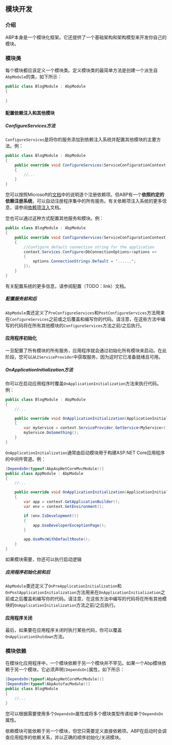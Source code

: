 ﻿## 模块开发

### 介绍

ABP本身是一个模块化框架。它还提供了一个基础架构和架构模型来开发你自己的模块。

### 模块类

每个模块都应该定义一个模块类。定义模块类的最简单方法是创建一个派生自``AbpModule``的类，如下所示：

````C#
public class BlogModule : AbpModule
{
            
}

````

#### 配置依赖注入和其他模块

##### ConfigureServices方法

``ConfigureServices``是将你的服务添加到依赖注入系统并配置其他模块的主要方法。例：

````C#
public class BlogModule : AbpModule
{
    public override void ConfigureServices(ServiceConfigurationContext context)
    {
        //...
    }
}
````

您可以按照Microsoft的<a href="https://docs.microsoft.com/en-us/aspnet/core/fundamentals/dependency-injection" target="_blank">文档</a>中的说明逐个注册依赖项。但ABP有一个**依照约定的依赖注册系统**，可以自动注册程序集中的所有服务。有关依赖项注入系统的更多信息，请参阅[依赖项注入](Dependency-Injection.cn.md)文档。

您也可以通过这种方式配置其他服务和模块。例：

````C#
public class BlogModule : AbpModule
{
    public override void ConfigureServices(ServiceConfigurationContext context)
    {
        //Configure default connection string for the application
        context.Services.Configure<DbConnectionOptions>(options =>
        {
            options.ConnectionStrings.Default = "......";
        });
    }
}
````
有关配置系统的更多信息，请参阅配置（TODO：link）文档。

##### 配置服务前和后

``AbpModule``类还定义了``PreConfigureServices``和``PostConfigureServices``方法用来在``ConfigureServices``之前或之后覆盖和编写你的代码。请注意，在这些方法中编写的代码将在所有其他模块的``ConfigureServices``方法之前/之后执行。

#### 应用程序初始化

一旦配置了所有模块的所有服务，应用程序就会通过初始化所有模块来启动。在此阶段，您可以从``IServiceProvider``中获取服务，因为这时它已准备就绪且可用。

##### OnApplicationInitialization方法

你可以在启动应用程序时覆盖``OnApplicationInitialization``方法来执行代码。例：

````C#
public class BlogModule : AbpModule
{
    //...

    public override void OnApplicationInitialization(ApplicationInitializationContext context)
    {
        var myService = context.ServiceProvider.GetService<MyService>();
        myService.DoSomething();
    }
}
````

``OnApplicationInitialization``通常由启动模块用于构建ASP.NET Core应用程序的中间件管道。例：

````C#
[DependsOn(typeof(AbpAspNetCoreMvcModule))]
public class AppModule : AbpModule
{
    //...

    public override void OnApplicationInitialization(ApplicationInitializationContext context)
    {
        var app = context.GetApplicationBuilder();
        var env = context.GetEnvironment();

        if (env.IsDevelopment())
        {
            app.UseDeveloperExceptionPage();
        }

        app.UseMvcWithDefaultRoute();
    }
}
````

如果模块需要，你还可以执行启动逻辑

##### 应用程序初始化前和后

``AbpModule``类还定义了``OnPreApplicationInitialization``和``OnPostApplicationInitialization``方法用来在``OnApplicationInitialization``之前或之后覆盖和编写你的代码。请注意，在这些方法中编写的代码将在所有其他模块的``OnApplicationInitialization``方法之前/之后执行。

#### 应用程序关闭

最后，如果要在应用程序关闭时执行某些代码，你可以覆盖``OnApplicationShutdown``方法。

### 模块依赖

在模块化应用程序中，一个模块依赖于另一个模块并不罕见。如果一个Abp模块依赖于另一个模块，它必须声明``[DependsOn]``属性，如下所示：

````C#
[DependsOn(typeof(AbpAspNetCoreMvcModule))]
[DependsOn(typeof(AbpAutofacModule))]
public class BlogModule
{
    //...
}
````

您可以根据需要使用多个``DependsOn``属性或将多个模块类型传递给单个``DependsOn``属性。

依赖模块可能依赖于另一个模块，但您只需要定义直接依赖项。ABP在启动时会调查应用程序的依赖关系，并以正确的顺序初始化/关闭模块。

